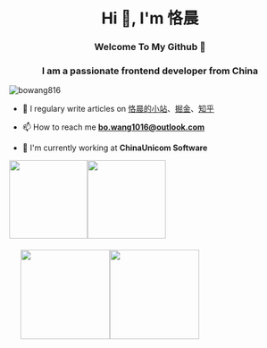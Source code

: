 
<h1 align="center">Hi 👋, I'm 恪晨</h1> 

<h3 align="center"> Welcome To My Github 👋  </h3>

<h3 align="center">I am a passionate frontend developer from China</h3>

<p align="left"> <img src="https://komarev.com/ghpvc/?username=bowang816&label=Profile%20views&color=0e75b6&style=flat" alt="bowang816" /> </p>

- 📝 I regulary write articles on [恪晨的小站](https://blog.wangboweb.site)、[掘金](https://juejin.cn/user/2049145403882430)、[知乎](https://www.zhihu.com/people/ke-chen-6-83)

- 📫 How to reach me **bo.wang1016@outlook.com**

- 🏢 I'm currently working at **ChinaUnicom Software**

<div style="display:flex; margin: 0px; padding: 0px">
<img src="https://stats.justsong.cn/api/github?username=bowang816&theme=dark&lang=zh-CN" height="140"/>
<img src="https://stats.justsong.cn/api/juejin?id=2049145403882430&theme=dark&lang=zh-CN" height="140"/>
</div>

 <div style="display:flex; margin: 0px; padding: 20px">
<img src="https://github-readme-stats.vercel.app/api?username=bowang816&show_icons=true&theme=tokyonight" height="160"/>
<img src="https://github-readme-stats.vercel.app/api/top-langs/?username=bowang816&layout=compact" height="160" />
</div>
